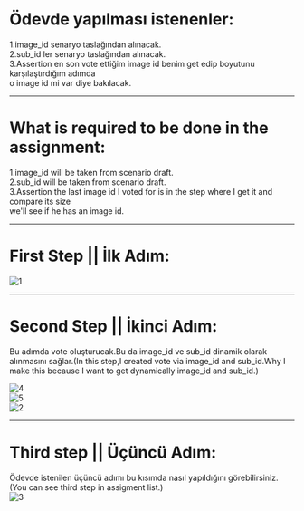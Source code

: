 # Ödevde yapılması istenenler:<br/>
1.image_id senaryo taslağından alınacak.<br/>
2.sub_id ler senaryo taslağından alınacak.<br/>
3.Assertion en son vote ettiğim image id benim get edip boyutunu karşılaştırdığım adımda<br/>
o image id mi var diye bakılacak.

---------------------------------
# What is required to be done in the assignment:<br/>
1.image_id will be taken from scenario draft.<br/>
2.sub_id will be taken from scenario draft.<br/>
3.Assertion the last image id I voted for is in the step where I get it and compare its size <br/>
we'll see if he has an image id.

----------------------------------
# First Step || İlk Adım:<br/>
![1](https://user-images.githubusercontent.com/66682123/146584458-d5fcebbd-53e5-4bb1-ac47-b39408258d2c.png)

----------------------------
# Second Step || İkinci Adım:<br/>
Bu adımda vote oluşturucak.Bu da image_id ve sub_id dinamik olarak alınmasını sağlar.(In this step,I created vote via image_id and sub_id.Why I make this because I want to get
dynamically image_id and sub_id.)<br/>

![4](https://user-images.githubusercontent.com/66682123/146584703-c6f87b6d-0639-4790-a658-ac3c6979315b.png)<br/>
![5](https://user-images.githubusercontent.com/66682123/146584910-9aa2bc64-c967-40e5-aa9e-74f76f0b5f67.png)<br/>
![2](https://user-images.githubusercontent.com/66682123/146584538-d1fbe974-e785-4a16-9ae7-49401ed00190.png)

--------------------------------
# Third step || Üçüncü Adım:<br/>
Ödevde istenilen üçüncü adımı bu kısımda nasıl yapıldığını görebilirsiniz.(You can see third step in assigment list.)<br/>
![3](https://user-images.githubusercontent.com/66682123/146584968-41aa267a-b528-46a6-a14a-275687842591.png)
